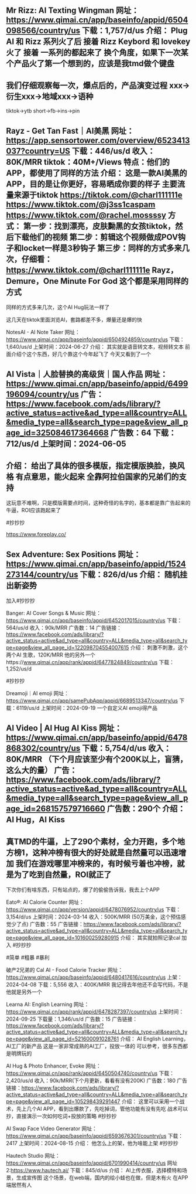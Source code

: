 Mr Rizz: AI Texting Wingman
网址：https://www.qimai.cn/app/baseinfo/appid/6504098566/country/us
下载：1,757/d/us
介绍：
Plug AI 和 Rizz 系列火了后
接着 Rizz Keybord 和 lovekey火了
接着 一系列的都起来了
换个角度，如果下一次某个产品火了第一个想到的，应该是我tmd做个键盘
----------------------------
我们仔细观察每一次，爆点后的，产品演变过程
xxx->衍生xxx->地域xxx->语种
-------------------------
tiktok->ytb short->fb->ins->pin



Rayz­ - Get Tan Fast｜AI美黑
网址：https://app.sensortower.com/overview/6523413037?country=US
下载：446/us/d
收入：80K/MRR
tiktok：40M+/Views
特点：他们的APP，都使用了同样的方法
介绍：
这是一款AI美黑的APP，目的是让你更好，容易晒成你要的样子
主要流量来源于tiktok
https://tiktok.com/@charl111111e
https://www.tiktok.com/@j3ss1caspam
https://www.tiktok.com/@rachel.mossssy
方式：
第一步：找到漂亮，皮肤黝黑的女孩tiktok，然后下载他们的视频
第二步：剪辑这个视频做成POV钩子和locket一样是3秒钩子
第三步：同样的方式多来几次，仔细看：https://www.tiktok.com/@charl111111e
Rayz，Demure，One Minute For God 这个都是采用同样的方式
-----------------------------------
同样的方式多来几次，这个AI Hug玩法一样了

这几天在tiktok里面浏览AI，套路都差不多，爆量还是爆的快


NotesAI - AI Note Taker
网址：https://www.qimai.cn/app/baseinfo/appid/6504924859/country/us
下载：1,640/us/d
上架时间：2024-06-27
介绍：
其实就是语音转文本，视频转文本
前面介绍个这个东西，好几个靠这个今年起飞了
今天又看到了一个


AI Vista｜人脸替换的高级货｜国人作品
网址：https://www.qimai.cn/app/baseinfo/appid/6499196094/country/us
广告：https://www.facebook.com/ads/library/?active_status=active&ad_type=all&country=ALL&media_type=all&search_type=page&view_all_page_id=325084617364668
广告数：64
下载：712/us/d
上架时间：2024-06-05
------------------
介绍：
给出了具体的很多模版，指定模版换脸，换风格
有点意思，能火起来
全靠阿拉伯国家的兄弟们的支持
--------------------
这玩意不难啊，只是模版需要点时间，这种奇怪的名字的，基本都是靠广告起来的
牛逼，ROI应该跑起来了

#抄抄抄


https://www.foreplay.co/



Sex Adventure: Sex Positions
网址：https://www.qimai.cn/app/baseinfo/appid/1524273144/country/us
下载：826/d/us
介绍：
随机挂出新姿势
-------------
加入#抄抄抄


Banger: AI Cover Songs & Music
网址：https://www.qimai.cn/app/baseinfo/appid/6452017015/country/us
下载：564/us/d
收入：90k/MRR
广告数：14
广告链接：https://www.facebook.com/ads/library/?active_status=active&ad_type=all&country=ALL&media_type=all&search_type=page&view_all_page_id=122098704554007615
介绍：
刺激不刺激，这个两个AI 生歌，120K/MRR
他的另外一个https://www.qimai.cn/app/rank/appid/6477824849/country/us
下载：1,252/us/d

#抄抄抄

Dreamoji｜AI emoji
网址：https://www.qimai.cn/app/samePubApp/appid/6689513347/country/us
下载：6119/us/d
上架时间：2024-09-19
一个自定义AI emoji得产品


AI Video | AI Hug AI Kiss
网址：https://www.qimai.cn/app/baseinfo/appid/6478868302/country/us
下载：5,754/d/us
收入：80K/MRR （下个月应该至少有个200K以上，盲猜，这么大的量）
广告：https://www.facebook.com/ads/library/?active_status=active&ad_type=all&country=ALL&media_type=all&search_type=page&view_all_page_id=268157579716660
广告数：290个
介绍：
AI Hug，AI Kiss
---------------
真TMD的牛逼，上了290个素材，全力开跑，多个地方榜1，这种冲榜有很大的好处就是自然量可以迅速增加
我们在游戏哪里冲榜来的，有时候亏着也冲榜，就是为了吃到自然量，ROI就正了
---------------
下次你们有啥东西，只有站点的，爆了的偷偷告诉我，我去上个APP


Eato®: AI Calorie Counter
网址：https://www.qimai.cn/app/version/appid/6478076952/country/us
下载：3,154/d/us
上架时间：2024-03-14
收入：500K/MRR (50万美金，这个预估感觉少了点)
广告数：55
广告链接：https://www.facebook.com/ads/library/?active_status=active&ad_type=all&country=ALL&media_type=all&search_type=page&view_all_page_id=101600259280915
介绍：
其实就拍照记录cal
加入 #抄抄抄  

#简单 #粗暴 #暴利

破产2兄弟的
Cal AI - Food Calorie Tracker
网址：https://www.qimai.cn/app/baseinfo/appid/6480417616/country/us
上架：2024-04-08
下载：5,556
收入：400K/MRR
我记得去年他还不会写代码，不是他就是另外一个


Learna AI: English Learning
网址：https://www.qimai.cn/app/rank/appid/6478287397/country/us
上架时间：2024-09-25
下载量：1,346/us/d
广告数：15
广告链接：https://www.facebook.com/ads/library/?active_status=active&ad_type=all&country=ALL&media_type=all&search_type=page&view_all_page_id=521600091028761
介绍：
AI English Learning，AI工厂的新产品
这是一家非常成熟的AI工厂，投放一体的
可以参考，很多东西都是明牌玩的


AI Hug & Photo Enhancer, Evoke
网址：https://www.qimai.cn/app/rank/appid/6450504740/country/us
下载：2,420/us/d
收入：90k/MRR(下个月更新，看看有没有200K)
广告数：180
广告链接：https://www.facebook.com/ads/library/?active_status=active&ad_type=all&country=ALL&media_type=all&search_type=page&view_all_page_id=105298439291447
介绍：
这里可以采用一个战术，先上几个AI APP，看到出爆款了，先吃掉词，管他功能有没有先吃
战术可以抄，直接演示一次如何吃词+投放的策略
#抄抄抄 


AI Swap Face Video Generator
网址：https://www.qimai.cn/app/baseinfo/appid/6593676301/country/us
下载：2417
上架时间：2024-08-15
介绍：
他怎么上的架，他为啥能上架
#抄抄抄


Hautech Studio
网址：https://www.qimai.cn/app/baseinfo/appid/6701990414/country/us
网址2:https://www.hautech.ai/
下载：845/d/us
介绍：
AI上传衣服，选择模特和场景，生成宣传图
这个场景，在web端，国内的绘小蛙也在做，但是木有火
在APP端居然有人